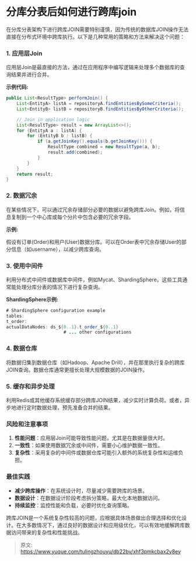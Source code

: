 # 分库分表后如何进行跨库join

<font style="color:rgba(0, 0, 0, 0.82);">在分库分表架构下进行跨库JOIN需要特别谨慎，因为传统的数据库JOIN操作无法直接在分布式环境中跨库执行。以下是几种常用的策略和方法来解决这个问题：</font>

### <font style="color:rgba(0, 0, 0, 0.82);">1. 应用层Join</font>
<font style="color:rgba(0, 0, 0, 0.82);">应用层Join是最直接的方法，通过在应用程序中编写逻辑来处理多个数据库的查询结果并进行合并。</font>

**<font style="color:rgba(0, 0, 0, 0.82);">示例代码:</font>**

```java
public List<ResultType> performJoin() {  
    List<EntityA> listA = repositoryA.findEntitiesBySomeCriteria();  
    List<EntityB> listB = repositoryB.findEntitiesByOtherCriteria();  

    // Join in application logic  
    List<ResultType> result = new ArrayList<>();  
    for (EntityA a : listA) {  
        for (EntityB b : listB) {  
            if (a.getJoinKey().equals(b.getJoinKey())) {  
                ResultType combined = new ResultType(a, b);  
                result.add(combined);  
            }  
        }  
    }  
    return result;  
}
```

### <font style="color:rgba(0, 0, 0, 0.82);">2. 数据冗余</font>
<font style="color:rgba(0, 0, 0, 0.82);">在某些情况下，可以通过冗余存储部分必要的数据以避免跨库Join。例如，将信息复制到一个中心库或每个分片中包含必要的冗余字段。</font>

**<font style="color:rgba(0, 0, 0, 0.82);">示例:</font>**

<font style="color:rgba(0, 0, 0, 0.82);">假设有订单(Order)和用户(User)数据分库。可以在Order表中冗余存储User的部分信息（如username），以减少跨库查询。</font>

### <font style="color:rgba(0, 0, 0, 0.82);">3. 使用中间件</font>
<font style="color:rgba(0, 0, 0, 0.82);">利用分布式中间件或数据库中间件，例如Mycat、ShardingSphere，这些工具通常能处理分库分表的情况下进行复杂查询。</font>

**<font style="color:rgba(0, 0, 0, 0.82);">ShardingSphere示例:</font>**

```java
# ShardingSphere configuration example  
tables:  
t_order:  
actualDataNodes: ds_${0..1}.t_order_${0..1}  
                      # ... other configurations
```

### <font style="color:rgba(0, 0, 0, 0.82);">4. 数据仓库</font>
<font style="color:rgba(0, 0, 0, 0.82);">将数据归集到数据仓库（如Hadoop、Apache Drill），并在那里执行复杂的跨库JOIN查询。数据仓库通常更擅长处理大规模数据的JOIN操作。</font>

### <font style="color:rgba(0, 0, 0, 0.82);">5. 缓存和异步处理</font>
<font style="color:rgba(0, 0, 0, 0.82);">利用Redis或其他缓存系统缓存部分跨库JOIN结果，减少实时计算负荷。或者，异步地进行定时数据处理，预先准备合并的结果。</font>

### <font style="color:rgba(0, 0, 0, 0.82);">风险和注意事项</font>
1. **<font style="color:rgba(0, 0, 0, 0.82);">性能问题</font>**<font style="color:rgba(0, 0, 0, 0.82);">：应用层Join可能导致性能问题，尤其是在数据量很大时。</font>
2. **<font style="color:rgba(0, 0, 0, 0.82);">一致性</font>**<font style="color:rgba(0, 0, 0, 0.82);">：如果使用数据冗余或中间件，需要小心维护数据一致性。</font>
3. **<font style="color:rgba(0, 0, 0, 0.82);">复杂性</font>**<font style="color:rgba(0, 0, 0, 0.82);">：采用复杂的中间件或数据仓库可能引入额外的系统复杂性和运维负担。</font>

### <font style="color:rgba(0, 0, 0, 0.82);">最佳实践</font>
+ **<font style="color:rgba(0, 0, 0, 0.82);">减少跨库操作</font>**<font style="color:rgba(0, 0, 0, 0.82);">：在系统设计时，尽量减少需要跨库的场景。</font>
+ **<font style="color:rgba(0, 0, 0, 0.82);">数据设计</font>**<font style="color:rgba(0, 0, 0, 0.82);">：在数据设计阶段考虑拆分策略，最大化本地数据访问。</font>
+ **<font style="color:rgba(0, 0, 0, 0.82);">持续监控</font>**<font style="color:rgba(0, 0, 0, 0.82);">：监控性能和负载，必要时优化查询策略。</font>

<font style="color:rgba(0, 0, 0, 0.82);">跨库JOIN是一个系统复杂性较高的问题，应根据具体场景做出合理选择和优化设计。在大多数情况下，通过良好的数据设计和应用级优化，可以有效地缓解跨库数据访问带来的复杂性和性能挑战。</font>



> 原文: <https://www.yuque.com/tulingzhouyu/db22bv/xhf3pmkcbax2y8ey>